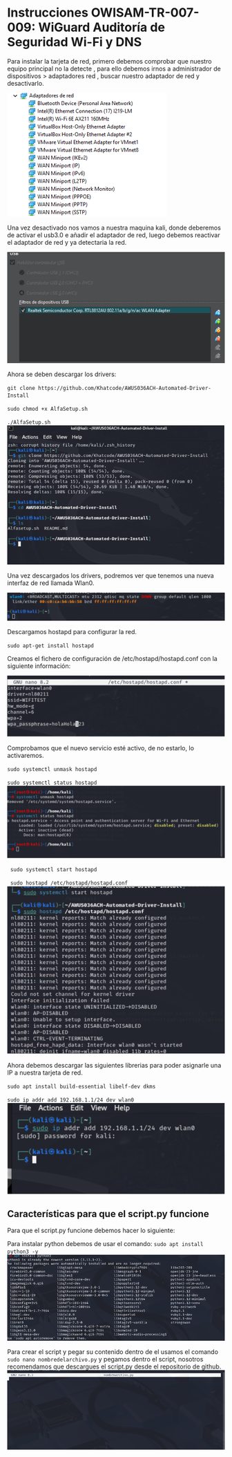 # Instrucciones OWISAM-TR-007-009: WiGuard Auditoría de Seguridad Wi-Fi y DNS

Para instalar la tarjeta de red, primero debemos comprobar que nuestro equipo principal no la detecte , para ello debemos irnos a administrador de dispositivos >
adaptadores red , buscar nuestro adaptador de red y desactivarlo.

![](https://github.com/CarlosBasulto/Owichan/blob/main/OWISAM-TR-007-009-Mario-Zayas-Mario-Moreno/imagenes/dispositivos.png)


Una vez desactivado nos vamos a nuestra maquina kali, donde deberemos de activar el usb3.0 e añadir el adaptador de red, luego debemos reactivar 
el adaptador de red y ya detectaria la red.

![](https://github.com/CarlosBasulto/Owichan/blob/main/OWISAM-TR-007-009-Mario-Zayas-Mario-Moreno/imagenes/usb.png)

Ahora se deben descargar los drivers:

``git clone https://github.com/Khatcode/AWUS036ACH-Automated-Driver-Install``

``sudo chmod +x AlfaSetup.sh``

``./AlfaSetup.sh``
![](https://github.com/CarlosBasulto/Owichan/blob/main/OWISAM-TR-007-009-Mario-Zayas-Mario-Moreno/imagenes/git.PNG)

Una vez descargados los drivers, podremos ver que tenemos una nueva interfaz de red llamada Wlan0.

![](https://github.com/CarlosBasulto/Owichan/blob/main/OWISAM-TR-007-009-Mario-Zayas-Mario-Moreno/imagenes/wlan0.PNG)

Descargamos hostapd para configurar la red.

`` sudo apt-get install hostapd `` 

Creamos el fichero de configuración de /etc/hostapd/hostapd.conf con la siguiente información:

![](https://github.com/CarlosBasulto/Owichan/blob/main/OWISAM-TR-007-009-Mario-Zayas-Mario-Moreno/imagenes/hostapd.PNG)

Comprobamos que el nuevo servicio esté activo, de no estarlo, lo activaremos.

``sudo systemctl unmask hostapd``

``sudo systemctl status hostapd``
![](https://github.com/CarlosBasulto/Owichan/blob/main/OWISAM-TR-007-009-Mario-Zayas-Mario-Moreno/imagenes/servicio.PNG)

`` sudo systemctl start hostapd``

`` sudo hostapd /etc/hostapd/hostapd.conf``
![](https://github.com/CarlosBasulto/Owichan/blob/main/OWISAM-TR-007-009-Mario-Zayas-Mario-Moreno/imagenes/servicio2.PNG)

Ahora debemos descargar las siguientes librerias para poder asignarle una IP a nuestra tarjeta de red.

``sudo apt install build-essential libelf-dev dkms``

``sudo ip addr add 192.168.1.1/24 dev wlan0``
![](https://github.com/CarlosBasulto/Owichan/blob/main/OWISAM-TR-007-009-Mario-Zayas-Mario-Moreno/imagenes/ip.PNG)


## **Características para que el script.py funcione**

Para que el script.py funcione debemos hacer lo siguiente:

Para instalar python debemos de usar el comando: ``sudo apt install python3 -y``
![](https://github.com/CarlosBasulto/Owichan/blob/main/OWISAM-TR-007-009-Mario-Zayas-Mario-Moreno/imagenes/python3.png)

Para crear el script y pegar su contenido dentro de el usamos el comando ``sudo nano nombredelarchivo.py`` y pegamos dentro el script, nosotros recomendamos que descargues el script.py desde el repositorio de github.
![](https://github.com/CarlosBasulto/Owichan/blob/main/OWISAM-TR-007-009-Mario-Zayas-Mario-Moreno/imagenes/archivo.png)
